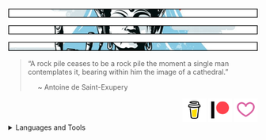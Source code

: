 ![hmmm...](https://github.com/Justin-Byrne/Justin-Byrne/blob/main/images/misc/temple_top.png)

> “A rock pile ceases to be a rock pile the moment a single man contemplates it, bearing within him the image of a cathedral.”
>
> &nbsp;&nbsp;&nbsp;&nbsp; ~ Antoine de Saint-Exupery

<div align="right">
<a href="https://www.buymeacoffee.com/byrnesystems" target="_new"><img src="https://github.com/Justin-Byrne/Justin-Byrne/blob/main/images/funds/Coffee.svg" width="48" /></a>
<a href="https://www.patreon.com/byrnesystems" target="_new"><img src="https://github.com/Justin-Byrne/Justin-Byrne/blob/main/images/funds/Patreon.svg" width="48" /></a>
<a href="https://github.com/sponsors/Justin-Byrne" target="_new"><img src="https://github.com/Justin-Byrne/Justin-Byrne/blob/main/images/funds/Github.svg" width="48" /></a>
</div>

<details>

<summary>Languages and Tools</summary>

<p>

| Language                                                                                                                                                                                                                                                                   | Frontend                                                                                                                                                                                                                                          | Database                                                                                                                                                                                                                                                              | Devops                                                                                                                                                                                                                                                            | Frameworks                                                                                                                                                                                                                                        | System                                                                                                                                                                                                                                            | Software                                                                                                                                                                                                                                                      |
| :------------------------------------------------------------------------------------------------------------------------------------------------------------------------------------------------------------------------------------------------------------------------: | :-----------------------------------------------------------------------------------------------------------------------------------------------------------------------------------------------------------------------------------------------: | :-------------------------------------------------------------------------------------------------------------------------------------------------------------------------------------------------------------------------------------------------------------------: | :---------------------------------------------------------------------------------------------------------------------------------------------------------------------------------------------------------------------------------------------------------------: | :-----------------------------------------------------------------------------------------------------------------------------------------------------------------------------------------------------------------------------------------------: | :-----------------------------------------------------------------------------------------------------------------------------------------------------------------------------------------------------------------------------------------------: | :-----------------------------------------------------------------------------------------------------------------------------------------------------------------------------------------------------------------------------------------------------------: |
| <a href="https://www.cprogramming.com/"                           target="_blank" rel="noreferrer"><img src="https://github.com/Justin-Byrne/Justin-Byrne/blob/main/images/icons/c-original.svg"                         alt="c" 				width="40" height="40"/></a> | <a href="https://www.w3.org/html/" 			target="_blank" rel="noreferrer"><img src="https://github.com/Justin-Byrne/Justin-Byrne/blob/main/images/icons/html5-original-wordmark.svg"			alt="html5"         width="40" height="40"/></a> | <a href="https://www.mysql.com/"								target="_blank" rel="noreferrer"><img src="https://github.com/Justin-Byrne/Justin-Byrne/blob/main/images/icons/mysql-original.svg"                      alt="mysql"         width="40" height="40"/></a> | <a href="https://www.gnu.org/software/bash/"                      target="_blank" rel="noreferrer"><img src="https://github.com/Justin-Byrne/Justin-Byrne/blob/main/images/icons/bash-original.svg"				alt="bash"          width="40" height="40"/></a> | <a href="https://dotnet.microsoft.com/"		target="_blank" rel="noreferrer"><img src="https://github.com/Justin-Byrne/Justin-Byrne/blob/main/images/icons/dot-net-original.svg" 				alt="dotnet"        width="40" height="40"/></a> | <a href="https://www.linux.org/"							target="_blank" rel="noreferrer"><img src="https://github.com/Justin-Byrne/Justin-Byrne/blob/main/images/icons/linux-original.svg"			alt="linux"		width="40" height="40"/></a> | <a href="https://www.adobe.com/in/products/illustrator.html"      target="_blank" rel="noreferrer"><img src="https://github.com/Justin-Byrne/Justin-Byrne/blob/main/images/icons/illustrator-plain.svg"		alt="illustrator"   width="40" height="40"/></a> |
| <a href="https://www.w3schools.com/cpp/"                          target="_blank" rel="noreferrer"><img src="https://github.com/Justin-Byrne/Justin-Byrne/blob/main/images/icons/cplusplus-original.svg"                 alt="cplusplus" 		width="40" height="40"/></a> | <a href="https://www.w3schools.com/css/"		target="_blank" rel="noreferrer"><img src="https://github.com/Justin-Byrne/Justin-Byrne/blob/main/images/icons/css3-original-wordmark.svg"			alt="css3"          width="40" height="40"/></a> | <a href="https://www.microsoft.com/en-us/sql-server" 		target="_blank" rel="noreferrer"><img src="https://github.com/Justin-Byrne/Justin-Byrne/blob/main/images/icons/sqlserver-plain.svg"						alt="mssql"         width="40" height="40"/></a> | <a href="https://en.wikipedia.org/wiki/MS-DOS"                    target="_blank" rel="noreferrer"><img src="https://github.com/Justin-Byrne/Justin-Byrne/blob/main/images/icons/msdos-original.svg"				alt="msdos"         width="40" height="40"/></a> | <a href="https://dotnet.microsoft.com/"		target="_blank" rel="noreferrer"><img src="https://github.com/Justin-Byrne/Justin-Byrne/blob/main/images/icons/dotnetcore-original.svg"				alt="dotnetcore"    width="40" height="40"/></a> | <a href="https://www.debian.org/"						target="_blank" rel="noreferrer"><img src="https://github.com/Justin-Byrne/Justin-Byrne/blob/main/images/icons/debian-original.svg"			alt="debian"	width="40" height="40"/></a> | <a href="https://www.photoshop.com/en"                            target="_blank" rel="noreferrer"><img src="https://github.com/Justin-Byrne/Justin-Byrne/blob/main/images/icons/photoshop-line.svg"			alt="photoshop"     width="40" height="40"/></a> |
| <a href="https://www.w3schools.com/cs/"                           target="_blank" rel="noreferrer"><img src="https://github.com/Justin-Byrne/Justin-Byrne/blob/main/images/icons/csharp-original.svg"                    alt="csharp" 		width="40" height="40"/></a> | <a href="https://sass-lang.com"				target="_blank" rel="noreferrer"><img src="https://github.com/Justin-Byrne/Justin-Byrne/blob/main/images/icons/sass-original.svg"					alt="sass"          width="40" height="40"/></a> | <a href="https://www.postgresql.org"							target="_blank" rel="noreferrer"><img src="https://github.com/Justin-Byrne/Justin-Byrne/blob/main/images/icons/postgresql-original-wordmark.svg"		alt="postgresql"    width="40" height="40"/></a> | <a href="https://git-scm.com/"                                    target="_blank" rel="noreferrer"><img src="https://github.com/Justin-Byrne/Justin-Byrne/blob/main/images/icons/git-original.svg"				alt="git"           width="40" height="40"/></a> | <a href="https://www.libsdl.org/"			target="_blank" rel="noreferrer"><img src="https://github.com/Justin-Byrne/Justin-Byrne/blob/main/images/icons/sdl-plain.svg"						alt="dotnetcore"    width="40" height="40"/></a> | <a href="https://ubuntu.com/"							target="_blank" rel="noreferrer"><img src="https://github.com/Justin-Byrne/Justin-Byrne/blob/main/images/icons/ubuntu-plain.svg"			alt="ubuntu"	width="40" height="40"/></a> | <a href="https://www.blender.org/"                                target="_blank" rel="noreferrer"><img src="https://github.com/Justin-Byrne/Justin-Byrne/blob/main/images/icons/blender-original.svg"		alt="blender"       width="40" height="40"/></a> |
| <a href="https://www.java.com"                                    target="_blank" rel="noreferrer"><img src="https://github.com/Justin-Byrne/Justin-Byrne/blob/main/images/icons/java-original.svg"                      alt="java" 			width="40" height="40"/></a> | <a href="https://lesscss.org/"				target="_blank" rel="noreferrer"><img src="https://github.com/Justin-Byrne/Justin-Byrne/blob/main/images/icons/less-plain-wordmark.svg"				alt="less"          width="40" height="40"/></a> | <a href="https://www.sqlite.org/"							target="_blank" rel="noreferrer"><img src="https://github.com/Justin-Byrne/Justin-Byrne/blob/main/images/icons/sqlite-original-wordmark.svg"            alt="sqlite"        width="40" height="40"/></a> | <a href="https://www.man7.org/linux/man-pages/man1/ssh.1.html"    target="_blank" rel="noreferrer"><img src="https://github.com/Justin-Byrne/Justin-Byrne/blob/main/images/icons/ssh-original-wordmark.svg"		alt="ssh"           width="40" height="40"/></a> | <a href="https://www.sfml-dev.org/"			target="_blank" rel="noreferrer"><img src="https://github.com/Justin-Byrne/Justin-Byrne/blob/main/images/icons/sfml.svg"							alt="sfml"          width="80" height="30"/></a> | <a href="https://www.fedoraproject.org/"					target="_blank" rel="noreferrer"><img src="https://github.com/Justin-Byrne/Justin-Byrne/blob/main/images/icons/fedora-original.svg"			alt="fedora"	width="40" height="40"/></a> | <a href="https://www.gimp.org/"                                   target="_blank" rel="noreferrer"><img src="https://github.com/Justin-Byrne/Justin-Byrne/blob/main/images/icons/gimp-original.svg"			alt="gimp"          width="40" height="40"/></a> |
| <a href="https://www.python.org"                                  target="_blank" rel="noreferrer"><img src="https://github.com/Justin-Byrne/Justin-Byrne/blob/main/images/icons/python-original.svg"                    alt="python" 		width="40" height="40"/></a> | <a href="https://getbootstrap.com"			target="_blank" rel="noreferrer"><img src="https://github.com/Justin-Byrne/Justin-Byrne/blob/main/images/icons/bootstrap-plain-wordmark.svg"		alt="bootstrap"     width="40" height="40"/></a> | <a href="https://www.mongodb.com/"							target="_blank" rel="noreferrer"><img src="https://github.com/Justin-Byrne/Justin-Byrne/blob/main/images/icons/mongodb-original-wordmark.svg"           alt="mongodb"       width="40" height="40"/></a> | <a href="https://putty.org/"                                      target="_blank" rel="noreferrer"><img src="https://github.com/Justin-Byrne/Justin-Byrne/blob/main/images/icons/putty-original.svg"				alt="putty"         width="40" height="40"/></a> | <a href="https://nodejs.org"					target="_blank" rel="noreferrer"><img src="https://github.com/Justin-Byrne/Justin-Byrne/blob/main/images/icons/nodejs-original.svg"					alt="nodejs"        width="40" height="40"/></a> | <a href="https://www.redhat.com/en"						target="_blank" rel="noreferrer"><img src="https://github.com/Justin-Byrne/Justin-Byrne/blob/main/images/icons/redhat-original.svg"			alt="redhat"	width="40" height="40"/></a> | <a href="https://inkscape.org/"                                   target="_blank" rel="noreferrer"><img src="https://github.com/Justin-Byrne/Justin-Byrne/blob/main/images/icons/inkscape-original.svg"		alt="inkscape"      width="40" height="40"/></a> |
| <a href="https://developer.mozilla.org/en-US/docs/Web/JavaScript" target="_blank" rel="noreferrer"><img src="https://github.com/Justin-Byrne/Justin-Byrne/blob/main/images/icons/javascript-original.svg"                alt="javascript" 	width="40" height="40"/></a> | <a href="https://get.foundation/"			target="_blank" rel="noreferrer"><img src="https://github.com/Justin-Byrne/Justin-Byrne/blob/main/images/icons/foundation-original.svg"				alt="foundation"    width="40" height="40"/></a> |                                                                                                                                                                                                                                                                       | <a href="https://filezilla-project.org/"                          target="_blank" rel="noreferrer"><img src="https://github.com/Justin-Byrne/Justin-Byrne/blob/main/images/icons/filezilla-plain.svg"			alt="filezilla"     width="40" height="40"/></a> | <a href="https://laravel.com/"				target="_blank" rel="noreferrer"><img src="https://github.com/Justin-Byrne/Justin-Byrne/blob/main/images/icons/laravel-plain.svg"					alt="laravel"       width="40" height="40"/></a> | <a href="https://www.apple.com/"							target="_blank" rel="noreferrer"><img src="https://github.com/Justin-Byrne/Justin-Byrne/blob/main/images/icons/apple-original.svg"			alt="apple"		width="40" height="40"/></a> |                                                                                                                                                                                                                                                               |
| <a href="https://www.typescriptlang.org/"                         target="_blank" rel="noreferrer"><img src="https://github.com/Justin-Byrne/Justin-Byrne/blob/main/images/icons/typescript-original.svg"                alt="typescript" 	width="40" height="40"/></a> | <a href="https://materializecss.com/"		target="_blank" rel="noreferrer"><img src="https://github.com/Justin-Byrne/Justin-Byrne/blob/main/images/icons/materialize.svg"						alt="materialize"   width="40" height="40"/></a> |                                                                                                                                                                                                                                                                       | <a href="https://www.docker.com/"                                 target="_blank" rel="noreferrer"><img src="https://github.com/Justin-Byrne/Justin-Byrne/blob/main/images/icons/docker-original-wordmark.svg" 	alt="docker"        width="40" height="40"/></a> |                                                                                                                                                                                                                                                   | <a href="https://www.microsoft.com/en-us/windows?r=1" 	target="_blank" rel="noreferrer"><img src="https://github.com/Justin-Byrne/Justin-Byrne/blob/main/images/icons/windows8-original.svg"		alt="windows"	width="40" height="40"/></a> |                                                                                                                                                                                                                                                               |
| <a href="https://coffeescript.org"                                target="_blank" rel="noreferrer"><img src="https://github.com/Justin-Byrne/Justin-Byrne/blob/main/images/icons/coffeescript-original.svg"			   alt="coffeescript" 	width="40" height="40"/></a> |                                                                                                                                                                                                                                                   |                                                                                                                                                                                                                                                                       | <a href="https://www.jenkins.io"                                  target="_blank" rel="noreferrer"><img src="https://github.com/Justin-Byrne/Justin-Byrne/blob/main/images/icons/jenkins-original.svg"			alt="jenkins"       width="40" height="40"/></a> |                                                                                                                                                                                                                                                   |                                                                                                                                                                                                                                                   |                                                                                                                                                                                                                                                               |
| <a href="https://www.php.net"                                     target="_blank" rel="noreferrer"><img src="https://github.com/Justin-Byrne/Justin-Byrne/blob/main/images/icons/php-original.svg"                       alt="php" 			width="40" height="40"/></a> |                                                                                                                                                                                                                                                   |                                                                                                                                                                                                                                                                       | <a href="https://www.selenium.dev"                                target="_blank" rel="noreferrer"><img src="https://github.com/Justin-Byrne/Justin-Byrne/blob/main/images/icons/selenium-original.svg"			alt="selenium"      width="40" height="40"/></a> |                                                                                                                                                                                                                                                   |                                                                                                                                                                                                                                                   |                                                                                                                                                                                                                                                               |                                                                                                                                                                                                                                                                             |
| <a href="https://www.perl.org/"                                   target="_blank" rel="noreferrer"><img src="https://github.com/Justin-Byrne/Justin-Byrne/blob/main/images/icons/perl-original.svg"                      alt="perl" 			width="40" height="40"/></a> |                                                                                                                                                                                                                                                   |                                                                                                                                                                                                                                                                       | <a href="https://github.com/puppeteer/puppeteer"                  target="_blank" rel="noreferrer"><img src="https://github.com/Justin-Byrne/Justin-Byrne/blob/main/images/icons/puppeteer.svg" 				    alt="puppeteer"     width="40" height="40"/></a> |                                                                                                                                                                                                                                                   |                                                                                                                                                                                                                                                   |                                                                                                                                                                                                                                                               |
|                                                                                                                                                                                                                                                                            |                                                                                                                                                                                                                                                   |                                                                                                                                                                                                                                                                       | <a href="https://postman.com"                                     target="_blank" rel="noreferrer"><img src="https://github.com/Justin-Byrne/Justin-Byrne/blob/main/images/icons/postman.svg" 					alt="postman"       width="40" height="40"/></a> |                                                                                                                                                                                                                                                   |                                                                                                                                                                                                                                                   |                                                                                                                                                                                                                                                               |
|                                                                                                                                                                                                                                                                            |                                                                                                                                                                                                                                                   |                                                                                                                                                                                                                                                                       | <a href="https://www.atlassian.com/software/jira"                 target="_blank" rel="noreferrer"><img src="https://github.com/Justin-Byrne/Justin-Byrne/blob/main/images/icons/jira-original.svg"				alt="jira"          width="40" height="40"/></a> |                                                                                                                                                                                                                                                   |                                                                                                                                                                                                                                                   |                                                                                                                                                                                                                                                               |

<!-- https://github.com/Justin-Byrne/Justin-Byrne/blob/main/images/buy-me-a-coffee-64.svg -->
<!-- https://github.com/Justin-Byrne/Justin-Byrne/blob/main/images/icons/apple-original.svg -->

</p>

</details>

